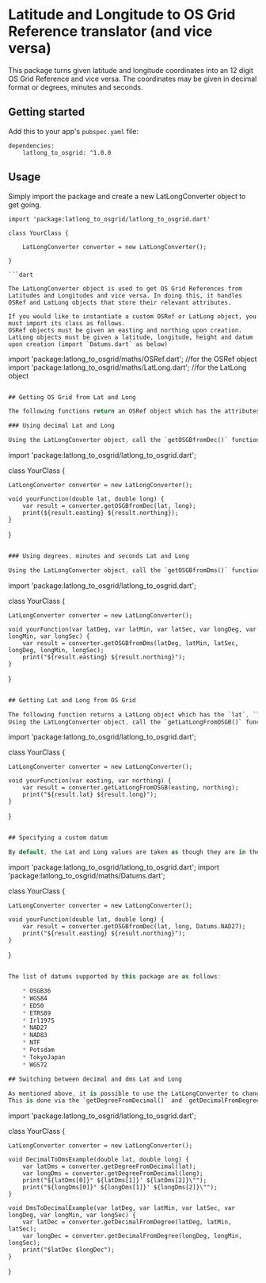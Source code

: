 # Latitude and Longitude to OS Grid Reference translator (and vice versa)

This package turns given latitude and longitude coordinates into an 12 digit OS Grid Reference and vice versa. The coordinates may be given in decimal format or degrees, minutes and seconds.

## Getting started

Add this to your app's `pubspec.yaml` file:
```
dependencies:
    latlong_to_osgrid: ^1.0.0
```

## Usage

Simply import the package and create a new LatLongConverter object to get going.

```
import 'package:latlong_to_osgrid/latlong_to_osgrid.dart'

class YourClass {

    LatLongConverter converter = new LatLongConverter();

}

```dart

The LatLongConverter object is used to get OS Grid References from Latitudes and Longitudes and vice versa. In doing this, it handles OSRef and LatLong objects that store their relevant attributes.

If you would like to instantiate a custom OSRef or LatLong object, you must import its class as follows.
OSRef objects must be given an easting and northing upon creation.
LatLong objects must be given a latitude, longitude, height and datum upon creation (import `Datums.dart` as below)

```
import 'package:latlong_to_osgrid/maths/OSRef.dart'; //for the OSRef object
import 'package:latlong_to_osgrid/maths/LatLong.dart'; //for the LatLong object
```dart

## Getting OS Grid from Lat and Long

The following functions return an OSRef object which has the attributes `easting` and `northing`.

### Using decimal Lat and Long

Using the LatLongConverter object, call the `getOSGBfromDec()` function with the decimal Lat and Long values. Unless told otherwise, the package takes these Lat and Long coordinates as being in the WGS84 datum (see below for custom datums)

```
import 'package:latlong_to_osgrid/latlong_to_osgrid.dart';

class YourClass {

    LatLongConverter converter = new LatLongConverter();

    void yourFunction(double lat, double long) {
        var result = converter.getOSGBfromDec(lat, long);
        print(${result.easting} ${result.northing});
    }

}
```dart

### Using degrees, minutes and seconds Lat and Long

Using the LatLongConverter object, call the `getOSGBfromDms()` function with the degrees, minutes and seconds values of the Lat and Long. If needs be, you can also call the `getDegreeFromDecimal()` function to convert from decimal lat or long to degree - the function returns a 3 element array where the degree value is the 1st element, minutes are the 2nd and seconds are the 3rd.

```
import 'package:latlong_to_osgrid/latlong_to_osgrid.dart';

class YourClass {

    LatLongConverter converter = new LatLongConverter();

    void yourFunction(var latDeg, var latMin, var latSec, var longDeg, var longMin, var longSec) {
        var result = converter.getOSGBfromDms(latDeg, latMin, latSec, longDeg, longMin, longSec);
        print("${result.easting} ${result.northing}");
    }

}
```dart

## Getting Lat and Long from OS Grid

The following function returns a LatLong object which has the `lat`, `long`, `height`, and `datum` attributes. The latitude and longitude that result from this function are returned in decimal form. (See below to translate into degrees, minutes and seconds).
Using the LatLongConverter object, call the `getLatLongFromOSGB()` function with the easting and northing values of the OS Grid Reference.

```
import 'package:latlong_to_osgrid/latlong_to_osgrid.dart';

class YourClass {

    LatLongConverter converter = new LatLongConverter();

    void yourFunction(var easting, var northing) {
        var result = converter.getLatLongFromOSGB(easting, northing);
        print("${result.lat} ${result.long}");
    }

}
```dart

## Specifying a custom datum

By default, the Lat and Long values are taken as though they are in the WGS84 datum. This is the most widely used datum and is used by GPS devices. If, for any reason, you would like to give or receive your Lat and Long coordinates in a different datum, you can import the `Datums.dart` file and give the required datum to the converter as below.

```
import 'package:latlong_to_osgrid/latlong_to_osgrid.dart';
import 'package:latlong_to_osgrid/maths/Datums.dart';

class YourClass {

    LatLongConverter converter = new LatLongConverter();

    void yourFunction(double lat, double long) {
        var result = converter.getOSGBfromDec(lat, long, Datums.NAD27);
        print("${result.easting} ${result.northing}");
    }

}

```dart

The list of datums supported by this package are as follows:

    * OSGB36
    * WGS84
    * ED50
    * ETRS89
    * Irl1975
    * NAD27
    * NAD83
    * NTF
    * Potsdam
    * TokyoJapan
    * WGS72

## Switching between decimal and dms Lat and Long

As mentioned above, it is possible to use the LatLongConverter to change latitude and longitude values from decimal to degrees, minutes and seconds and vice versa.
This is done via the `getDegreeFromDecimal()` and `getDecimalFromDegree()` functions in the LatLongConverter object. Examples are given below.

```

import 'package:latlong_to_osgrid/latlong_to_osgrid.dart';

class YourClass {

    LatLongConverter converter = new LatLongConverter();

    void DecimalToDmsExample(double lat, double long) {
        var latDms = converter.getDegreeFromDecimal(lat);
        var longDms = converter.getDegreeFromDecimal(long);
        print("${latDms[0]}° ${latDms[1]}' ${latDms[2]}\"");
        print("${longDms[0]}° ${longDms[1]}' ${longDms[2]}\"");
    }

    void DmsToDecimalExample(var latDeg, var latMin, var latSec, var longDeg, var longMin, var longSec) {
        var latDec = converter.getDecimalFromDegree(latDeg, latMin, latSec);
        var longDec = converter.getDecimalFromDegree(longDeg, longMin, longSec);
        print("$latDec $longDec");
    }

}

```dart